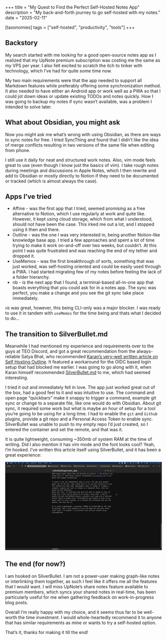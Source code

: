 +++
title = "My Quest to Find the Perfect Self-Hosted Notes App"
description = "My back-and-forth journey to go self-hosted with my notes."
date = "2025-02-11"

[taxonomies]
tags = ["self-hosted", "productivity", "tools"]
+++

## Backstory

My search started with me looking for a good open-source notes app as I realized that my UpNote premium subscription was costing me the same as my VPS per year. I also felt excited to scratch the itch to tinker with technology, which I’ve had for quite some time now.

My two main requirements were that the app needed to support all Markdown features while preferably offering some synchronization method. It also needed to have either an Android app or work well as a PWA so that I could jot down ideas or update existing TODOs and notes quickly.
How I was going to backup my notes if sync wasn’t available, was a problem I intended to solve later.

## What about Obsidian, you might ask

Now you might ask me what’s wrong with using Obsidian, as there are ways to sync notes for free. I tried SyncThing and found that I didn’t like the idea of merge conflicts resulting in two versions of the same file when editing from phone.

I still use it daily for neat and structured work notes. Also, vim mode feels great to use (even though I know just the basics of vim). I take rough notes during meetings and discussions in Apple Notes, which I then rewrite and add to Obsidian or mostly directly to Notion if they need to be documented or tracked (which is almost always the case).

## Apps I’ve tried

- Affine - was the first app that I tried, seemed promising as a free alternative to Notion, which I use regularly at work and quite like. However, it kept using cloud storage, which from what I understood, should not have been the case. This irked me out a lot, and I stopped using it then and there.
- Outline - was the one I was very interested in, being another Notion-like knowledge base app. I tried a few approaches and spent a lot of time trying to make it work on-and-off over two weeks, but couldn’t. At this point I was quite frustrated and was reaching the end of my tether and dropped it.
- UseMemos - was the first breakthrough of sorts, something that was just worked, was self-hosting oriented and could be easily used through a PWA. I had started migrating few of my notes before feeling the lack of a folder hierarchy.
- nb - is the next app that I found, a terminal-based all-in-one app that boasts everything that you could ask for in a notes app. The sync was perfect, you make a change and you see the git sync take place immediately.

`nb` was great, however, this being CLI-only was a major blocker. I was ready to use it in tandem with `useMemos` for the time being and thats what I decided to do...

## The transition to SilverBullet.md

Meanwhile I had mentioned my experience and requirements over to the guys at TEO Discord, and got a great recommendation from the always-reliable Satya Bhat, who recommended [Karan’s very-well written article on Self Hosting Outline](https://mrkaran.dev/posts/setting-outline/). It featured a workaround for the OIDC based login setup that had blocked me earlier. I was going to go along with it, when Karan himself recommended [SilverBullet.md](https://silverbullet.md) to me, which had seemed interesting.

I tried it out and immediately fell in love. The app just worked great out of the box, had a good feel to it and was intuitive to use. The command and open page “quickbars” make it snappy to trigger a command, example git sync or change to a separate file, like one would do with Obsidian.
About git sync, it required some work but what is maybe an hour of setup for a tool you’re going to be using for a long time. I had to enable the `git` and `Github` plugins, provide a git repo and a Personal Access Token to enable sync. SilverBullet was unable to push to my empty repo I’d just created, so I entered the container and set the remote, and that was it.

It is quite lightweight, consuming ~350mb of system RAM at the time of writing. Did I also mention it has vim mode and the font looks cool? Yeah, I’m hooked. I’ve written this article itself using SilverBullet, and it has been a great experience:

![The Blog Post](/images/notes_app.png)

## The end (for now?)

I am hooked on SilverBullet. I am not a power-user making graph-like notes or interlinking them together, as such I feel like it offers me all the features that I would want.
I will miss UpNote’s share notes feature available to premium members, which syncs your shared notes in real-time, has been particularly useful for me when gathering feedback on work-in-progress blog posts.

Overall I’m really happy with my choice, and it seems thus far to be well-worth the time investment. I would whole-heartedly recommend it to anyone that has similar requirements as mine or wants to try a self-hosted option.

That’s it, thanks for making it till the end!
